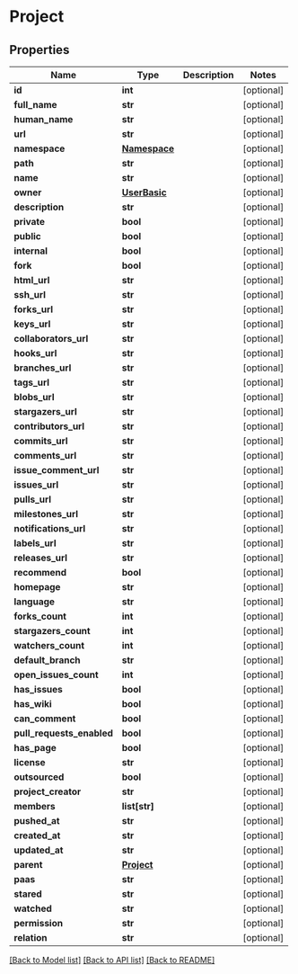 # Project

## Properties
Name | Type | Description | Notes
------------ | ------------- | ------------- | -------------
**id** | **int** |  | [optional] 
**full_name** | **str** |  | [optional] 
**human_name** | **str** |  | [optional] 
**url** | **str** |  | [optional] 
**namespace** | [**Namespace**](Namespace.md) |  | [optional] 
**path** | **str** |  | [optional] 
**name** | **str** |  | [optional] 
**owner** | [**UserBasic**](UserBasic.md) |  | [optional] 
**description** | **str** |  | [optional] 
**private** | **bool** |  | [optional] 
**public** | **bool** |  | [optional] 
**internal** | **bool** |  | [optional] 
**fork** | **bool** |  | [optional] 
**html_url** | **str** |  | [optional] 
**ssh_url** | **str** |  | [optional] 
**forks_url** | **str** |  | [optional] 
**keys_url** | **str** |  | [optional] 
**collaborators_url** | **str** |  | [optional] 
**hooks_url** | **str** |  | [optional] 
**branches_url** | **str** |  | [optional] 
**tags_url** | **str** |  | [optional] 
**blobs_url** | **str** |  | [optional] 
**stargazers_url** | **str** |  | [optional] 
**contributors_url** | **str** |  | [optional] 
**commits_url** | **str** |  | [optional] 
**comments_url** | **str** |  | [optional] 
**issue_comment_url** | **str** |  | [optional] 
**issues_url** | **str** |  | [optional] 
**pulls_url** | **str** |  | [optional] 
**milestones_url** | **str** |  | [optional] 
**notifications_url** | **str** |  | [optional] 
**labels_url** | **str** |  | [optional] 
**releases_url** | **str** |  | [optional] 
**recommend** | **bool** |  | [optional] 
**homepage** | **str** |  | [optional] 
**language** | **str** |  | [optional] 
**forks_count** | **int** |  | [optional] 
**stargazers_count** | **int** |  | [optional] 
**watchers_count** | **int** |  | [optional] 
**default_branch** | **str** |  | [optional] 
**open_issues_count** | **int** |  | [optional] 
**has_issues** | **bool** |  | [optional] 
**has_wiki** | **bool** |  | [optional] 
**can_comment** | **bool** |  | [optional] 
**pull_requests_enabled** | **bool** |  | [optional] 
**has_page** | **bool** |  | [optional] 
**license** | **str** |  | [optional] 
**outsourced** | **bool** |  | [optional] 
**project_creator** | **str** |  | [optional] 
**members** | **list[str]** |  | [optional] 
**pushed_at** | **str** |  | [optional] 
**created_at** | **str** |  | [optional] 
**updated_at** | **str** |  | [optional] 
**parent** | [**Project**](Project.md) |  | [optional] 
**paas** | **str** |  | [optional] 
**stared** | **str** |  | [optional] 
**watched** | **str** |  | [optional] 
**permission** | **str** |  | [optional] 
**relation** | **str** |  | [optional] 

[[Back to Model list]](../README.md#documentation-for-models) [[Back to API list]](../README.md#documentation-for-api-endpoints) [[Back to README]](../README.md)


